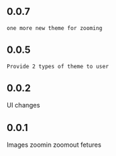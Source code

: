 ## 0.0.7
    one more new theme for zooming

## 0.0.5
    Provide 2 types of theme to user

## 0.0.2

UI changes

## 0.0.1

Images zoomin zoomout fetures